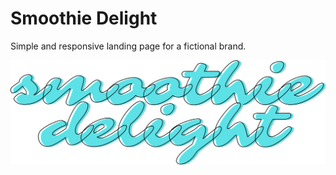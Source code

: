 # Smoothie Delight 
Simple and responsive landing page for a fictional brand.

<img align="center" alt="Smoothe Delight" width="512px" src="https://raw.githubusercontent.com/FoxSaysDerp/smoothie-delight/main/assets/img/logo.png" />
